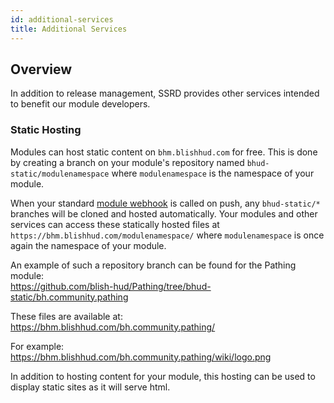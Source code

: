 ```yaml
---
id: additional-services
title: Additional Services
---
```


## Overview

In addition to release management, SSRD provides other services intended to benefit our module developers.

### Static Hosting

Modules can host static content on `bhm.blishhud.com` for free.  This is done by creating a branch on your module's repository named `bhud-static/modulenamespace` where `modulenamespace` is the namespace of your module.

When your standard [module webhook](registering-modules#webhooks) is called on push, any `bhud-static/*` branches will be cloned and hosted automatically.  Your modules and other services can access these statically hosted files at `https://bhm.blishhud.com/modulenamespace/` where `modulenamespace` is once again the namespace of your module.

An example of such a repository branch can be found for the Pathing module:<br/>
https://github.com/blish-hud/Pathing/tree/bhud-static/bh.community.pathing

These files are available at:<br/>
https://bhm.blishhud.com/bh.community.pathing/

For example:
https://bhm.blishhud.com/bh.community.pathing/wiki/logo.png

In addition to hosting content for your module, this hosting can be used to display static sites as it will serve html.
